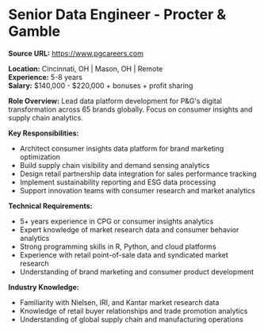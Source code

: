 # Senior Data Engineer - Procter & Gamble

**Source URL:** https://www.pgcareers.com

**Location:** Cincinnati, OH | Mason, OH | Remote  
**Experience:** 5-8 years  
**Salary:** $140,000 - $220,000 + bonuses + profit sharing

**Role Overview:**
Lead data platform development for P&G's digital transformation across 65 brands globally. Focus on consumer insights and supply chain analytics.

**Key Responsibilities:**
- Architect consumer insights data platform for brand marketing optimization
- Build supply chain visibility and demand sensing analytics
- Design retail partnership data integration for sales performance tracking
- Implement sustainability reporting and ESG data processing
- Support innovation teams with consumer research and market analytics

**Technical Requirements:**
- 5+ years experience in CPG or consumer insights analytics
- Expert knowledge of market research data and consumer behavior analytics
- Strong programming skills in R, Python, and cloud platforms
- Experience with retail point-of-sale data and syndicated market research
- Understanding of brand marketing and consumer product development

**Industry Knowledge:**
- Familiarity with Nielsen, IRI, and Kantar market research data
- Knowledge of retail buyer relationships and trade promotion analytics
- Understanding of global supply chain and manufacturing operations